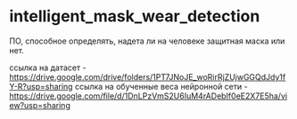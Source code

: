 # intelligent_mask_wear_detection
ПО, способное определять, надета ли на человеке защитная маска или нет.

ссылка на датасет - https://drive.google.com/drive/folders/1PT7JNoJE_woRirRjZUjwGGQdJdy1fY-R?usp=sharing
ссылка на обученные веса нейронной сети - https://drive.google.com/file/d/1DnLPzVmS2U6IuM4rADebIf0eE2X7E5ha/view?usp=sharing
